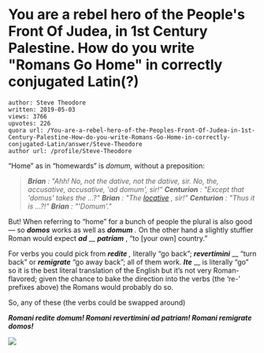 # You are a rebel hero of the People's Front Of Judea, in 1st Century Palestine. How do you write "Romans Go Home" in correctly conjugated Latin(?)

	author: Steve Theodore
	written: 2019-05-03
	views: 3766
	upvotes: 226
	quora url: /You-are-a-rebel-hero-of-the-Peoples-Front-Of-Judea-in-1st-Century-Palestine-How-do-you-write-Romans-Go-Home-in-correctly-conjugated-Latin/answer/Steve-Theodore
	author url: /profile/Steve-Theodore


“Home” as in “homewards” is _domum,_ without a preposition:

> ___Brian___ _: "Ahh! No, not the dative, not the dative, sir. No, the, accusative, accusative, 'ad domum', sir!"_ ___Centurion___ _: "Except that 'domus' takes the ...?"_ ___Brian___ _: "The_ _[locative](https://en.wikipedia.org/wiki/Locative_case)_ _, sir!"_ ___Centurion___ _: "Thus it is ...?!"_ ___Brian___ _: "'Domum'."_ 

But! When referring to “home” for a bunch of people the plural is also good — so ___domos___  works as well as ___domum___ _._ On the other hand a slightly stuffier Roman would expect ___ad___ __ ___patriam___ , “to [your own] country.”

For verbs you could pick from ___redite___ _,_ literally “go back”; ___revertimini___ __ “turn back” or ___remigrate___  “go away back”; all of them work. ___Ite___ __ is literally “go” so it is the best literal translation of the English but it’s not very Roman-flavored; given the chance to bake the direction into the verbs (the ‘re-’ prefixes above) the Romans would probably do so.

So, any of these (the verbs could be swapped around)

___Romani redite domum! 
Romani revertimini ad patriam!
Romani remigrate domos!___ 

![](https://qph.fs.quoracdn.net/main-qimg-4ec4d6ec90518cd300c85d3f7cc052c6)

